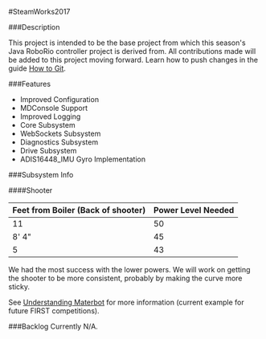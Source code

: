 #SteamWorks2017

###Description

This project is intended to be the base project from which this season's Java RoboRio controller project is derived from. All contributions made will be added to this project moving forward. Learn how to push changes in the guide [How to Git](https://github.com/MDHSRobotics/TeamWiki/wiki/How%20to%20Git).

###Features
* Improved Configuration
* MDConsole Support
* Improved Logging
* Core Subsystem
* WebSockets Subsystem
* Diagnostics Subsystem
* Drive Subsystem
* ADIS16448_IMU Gyro Implementation


###Subsystem Info

####Shooter

| Feet from Boiler (Back of shooter) | Power Level Needed |
|------------------------------------|--------------------|
| 11                                 | 50                 |
| 8' 4"                              | 45                 |
| 5                                  | 43                 |

We had the most success with the lower powers. We will work on getting the shooter to be more consistent, probably by making the curve more sticky.

See [Understanding Materbot](https://github.com/MDHSRobotics/TeamWiki/wiki/Understanding%20MaterBot) for more information (current example for future FIRST competitions).

###Backlog
Currently N/A.
